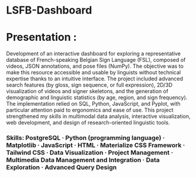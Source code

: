 # LSFB-Dashboard
# Presentation :
Development of an interactive dashboard for exploring a representative database of French-speaking Belgian Sign Language (FSL), composed of videos, JSON annotations, and pose files (NumPy). The objective was to make this resource accessible and usable by linguists without technical expertise thanks to an intuitive interface. The project included advanced search features (by gloss, sign sequence, or full expression), 2D/3D visualization of videos and signer skeletons, and the generation of demographic and linguistic statistics (by age, region, and sign frequency). The implementation relied on SQL, Python, JavaScript, and Pyplot, with particular attention paid to ergonomics and ease of use. This project strengthened my skills in multimodal data analysis, interactive visualization, web development, and design of research-oriented linguistic tools. 

### Skills: PostgreSQL · Python (programming language) · Matplotlib · JavaScript · HTML · Materialize CSS Framework · Tailwind CSS · Data Visualization · Project Management · Multimedia Data Management and Integration · Data Exploration · Advanced Query Design
